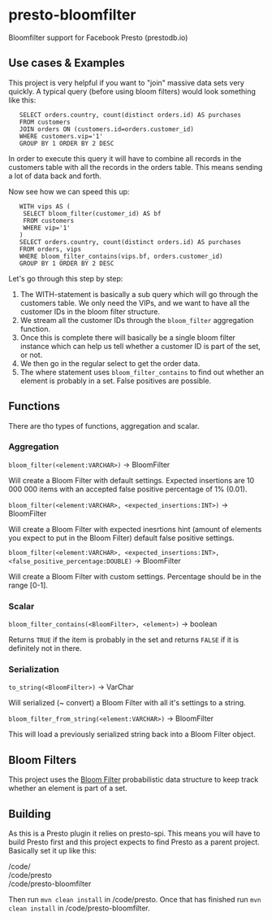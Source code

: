 # presto-bloomfilter
Bloomfilter support for Facebook Presto (prestodb.io) 

Use cases & Examples
-------------
This project is very helpful if you want to "join" massive data sets very quickly. A typical query (before using bloom filters) would look something like this:

```
   SELECT orders.country, count(distinct orders.id) AS purchases 
   FROM customers 
   JOIN orders ON (customers.id=orders.customer_id) 
   WHERE customers.vip='1'
   GROUP BY 1 ORDER BY 2 DESC
```

In order to execute this query it will have to combine all records in the customers table with all the records in the orders table. This means sending a lot of data back and forth.

Now see how we can speed this up:

```
   WITH vips AS (
    SELECT bloom_filter(customer_id) AS bf 
    FROM customers 
    WHERE vip='1'
   ) 
   SELECT orders.country, count(distinct orders.id) AS purchases 
   FROM orders, vips 
   WHERE bloom_filter_contains(vips.bf, orders.customer_id)
   GROUP BY 1 ORDER BY 2 DESC
```

Let's go through this step by step:

1.  The WITH-statement is basically a sub query which will go through the customers table. We only need the VIPs, and we want to have all the customer IDs in the bloom filter structure.
2.  We stream all the customer IDs through the `bloom_filter` aggregation function. 
3.  Once this is complete there will basically be a single bloom filter instance which can help us tell whether a customer ID is part of the set, or not.
4.  We then go in the regular select to get the order data. 
5.  The where statement uses `bloom_filter_contains` to find out whether an element is probably in a set. False positives are possible.

Functions
-------------
There are tho types of functions, aggregation and scalar. 

### Aggregation
`bloom_filter(<element:VARCHAR>)` -> BloomFilter

Will create a Bloom Filter with default settings. Expected insertions are 10 000 000 items with an accepted false positive percentage of 1% (0.01).

`bloom_filter(<element:VARCHAR>, <expected_insertions:INT>)` -> BloomFilter

Will create a Bloom Filter with expected inesrtions hint (amount of elements you expect to put in the Bloom Filter) default false positive settings.

`bloom_filter(<element:VARCHAR>, <expected_insertions:INT>, <false_positive_percentage:DOUBLE)` -> BloomFilter

Will create a Bloom Filter with custom settings. Percentage should be in the range [0-1].

### Scalar
`bloom_filter_contains(<BloomFilter>, <element>)` -> boolean

Returns ``TRUE`` if the item is probably in the set and returns ``FALSE`` if it is definitely not in there.

### Serialization
`to_string(<BloomFilter>)` -> VarChar

Will serialized (~ convert) a Bloom Filter with all it's settings to a string.

`bloom_filter_from_string(<element:VARCHAR>)` -> BloomFilter

This will load a previously serialized string back into a Bloom Filter object.

Bloom Filters
-------------
This project uses the [Bloom Filter](https://en.wikipedia.org/wiki/Bloom_filter) probabilistic data structure to keep track whether an element is part of a set.

Building
-------------
As this is a Presto plugin it relies on presto-spi. This means you will have to build Presto first and this project expects to find Presto as a parent project. Basically set it up like this:

/code/  
/code/presto  
/code/presto-bloomfilter  

Then run `mvn clean install` in /code/presto. Once that has finished run `mvn clean install` in /code/presto-bloomfilter.
